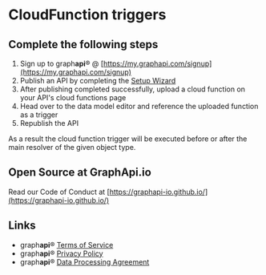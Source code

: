 # CloudFunction triggers

## Complete the following steps

1. Sign up to graph**api**® @ [https://my.graphapi.com/signup](https://my.graphapi.com/signup)
2. Publish an API by completing the [Setup Wizard](https://graphapi.com/docs/setup-wizard/)
3. After publishing completed successfully, upload a cloud function on your API's cloud functions page
4. Head over to the data model editor and reference the uploaded function as a trigger
5. Republish the API

As a result the cloud function trigger will be executed before or after the main resolver of the given object type.

## Open Source at GraphApi.io

Read our Code of Conduct at [https://graphapi-io.github.io/](https://graphapi-io.github.io/)

## Links

- graph**api**® [Terms of Service](https://graphapi.com/terms)
- graph**api**® [Privacy Policy](https://graphapi.com/privacy)
- graph**api**® [Data Processing Agreement](https://graphapi.com/dpa)
